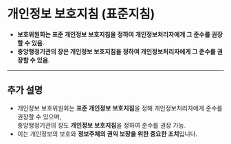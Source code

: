 # 개인정보 보호지침 (표준지침)

- **보호위원회는 표준 개인정보 보호지침을 정하여 개인정보처리자에게 그 준수를 권장할 수 있음**.  
- **중앙행정기관의 장은 개인정보 보호지침을 정하여 개인정보처리자에게 그 준수를 권장할 수 있음**.

---

## 추가 설명

- 개인정보 보호위원회는 **표준 개인정보 보호지침**을 정해 개인정보처리자에게 준수를 권장할 수 있으며,  
  중앙행정기관의 장도 **개인정보 보호지침**을 정하여 준수를 권장 가능.  
- 이는 개인정보의 보호와 **정보주체의 권익 보장을 위한 중요한 조치**입니다.
